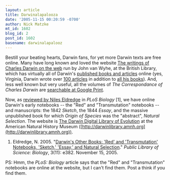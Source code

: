 ```yaml
---
layout: article
title: Darwinalapalooza
date: '2005-11-15 00:20:59 -0700'
author: Nick Matzke
mt_id: 1602
blog_id: 2
post_id: 1602
basename: darwinalapalooz
---
```

<img src="http://web.mit.edu/afs/athena.mit.edu/org/h/humanistic/www/writersseries/graphics/darwincaricature.jpg" alt="" style="float:left;" />Bestill your beating hearts, Darwin fans, for yet more Darwin texts are free online.  Many have long known and loved the website [The writings of Charles Darwin on the web](http://pages.britishlibrary.net/charles.darwin/) run by John van Wyhe, at the British Library, which has virtually all of Darwin's [published books and articles](http://pages.britishlibrary.net/charles.darwin2/texts.html) online (yes, Virginia, Darwin wrote over [100 articles](http://pages.britishlibrary.net/charles.darwin2/texts.html#periodicals) in addition to [all his books](http://pages.britishlibrary.net/charles.darwin2/texts.html#periodicals)).  And, less well known but very useful, all the volumes of _The Correspondance of Charles Darwin_ are [searchable at Google Print](http://print.google.com/print?q=The+Correspondence+of+Charles+Darwin&amp;btnG=Search+Print&amp;hl=en).

Now, as [reviewed by Niles Eldredge](http://dx.doi.org/10.1371/journal.pbio.0030382) in _PLoS Biology_ \[1\], we have online Darwin's early notebooks -- the "Red" and "Transmutation" notebooks -- and manuscripts: the 1842 _Sketch_, the 1844 _Essay_, and the massive unpublished book for which _Origin of Species_ was the "abstract", _Natural Selection_.  The website is [The Darwin Digital Library of Evolution](http://darwinlibrary.amnh.org/) at the American Natural History Museum ([http://darwinlibrary.amnh.org](http://darwinlibrary.amnh.org)).

1. Eldredge, N. 2005. "[Darwin's Other Books: 'Red' and 'Transmutation' Notebooks, 'Sketch,' 'Essay,' and Natural Selection](http://dx.doi.org/10.1371/journal.pbio.0030382)." _Public Library of Science: Biology_, 3(11): e382. November 15, 2005.

PS: Hmm, the _PLoS: Biology_ article says that the "Red" and "Transmutation" notebooks are online at the website, but I can't find them. Post a think if you find them.
